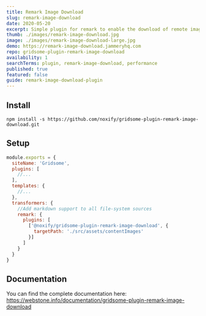 ```yaml
---
title: Remark Image Download
slug: remark-image-download
date: 2020-05-20
excerpt: Simple plugin for remark to enable the download of remote images.
thumb: ./images/remark-image-download.jpg
image: ./images/remark-image-download-large.jpg
demo: https://remark-image-download.jammeryhq.com
repo: gridsome-plugin-remark-image-download
availability: 1
searchTerms: plugin, remark-image-download, performance
published: true
featured: false
guide: remark-image-download-plugin
---
```

## Install

```
npm install -s https://github.com/noxify/gridsome-plugin-remark-image-download.git

```

## Setup

```js
module.exports = {
  siteName: 'Gridsome',
  plugins: [
    //...
  ],
  templates: {
    //...
  },
  transformers: {
    //Add markdown support to all file-system sources
    remark: {
      plugins: [
        ['@noxify/gridsome-plugin-remark-image-download', {
          targetPath: './src/assets/contentImages'
        }]
      ]
    }
  }
}

```

## Documentation

You can find the complete documentation here: https://webstone.info/documentation/gridsome-plugin-remark-image-download
